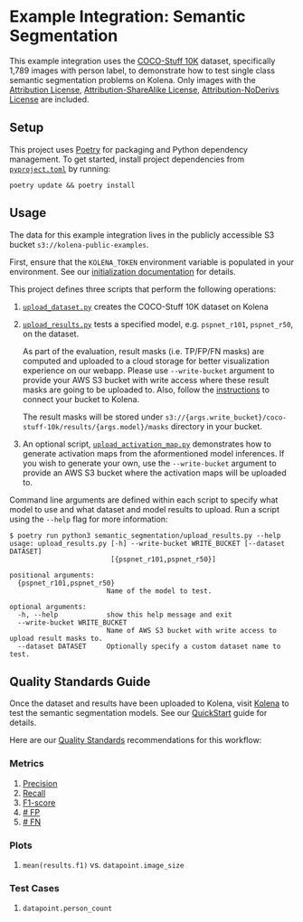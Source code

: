 # Example Integration: Semantic Segmentation

This example integration uses the [COCO-Stuff 10K](https://github.com/nightrome/cocostuff10k) dataset, specifically
1,789 images with person label, to demonstrate how to test single class semantic segmentation problems on Kolena. Only
images with the [Attribution License](http://creativecommons.org/licenses/by/2.0/),
[Attribution-ShareAlike License](http://creativecommons.org/licenses/by-sa/2.0/),
[Attribution-NoDerivs License](http://creativecommons.org/licenses/by-nd/2.0/) are included.

## Setup

This project uses [Poetry](https://python-poetry.org/) for packaging and Python dependency management. To get started,
install project dependencies from [`pyproject.toml`](./pyproject.toml) by running:

```shell
poetry update && poetry install
```

## Usage

The data for this example integration lives in the publicly accessible S3 bucket `s3://kolena-public-examples`.

First, ensure that the `KOLENA_TOKEN` environment variable is populated in your environment. See our
[initialization documentation](https://docs.kolena.io/installing-kolena/#initialization) for details.

This project defines three scripts that perform the following operations:

1. [`upload_dataset.py`](semantic_segmentation/upload_dataset.py) creates the COCO-Stuff 10K dataset on Kolena

2. [`upload_results.py`](semantic_segmentation/upload_results.py) tests a specified model,
e.g. `pspnet_r101`, `pspnet_r50`, on the dataset.

    As part of the evaluation, result masks (i.e. TP/FP/FN masks) are computed and uploaded to a cloud storage for
    better visualization experience on our webapp. Please use `--write-bucket` argument to provide your AWS S3 bucket
    with write access where these result masks are going to be uploaded to. Also, follow the
    [instructions](https://docs.kolena.io/advanced-usage/connecting-cloud-storage/amazon-s3/) to connect
    your bucket to Kolena.

    The result masks will be stored under `s3://{args.write_bucket}/coco-stuff-10k/results/{args.model}/masks` directory
    in your bucket.

3. An optional script, [`upload_activation_map.py`](semantic_segmentation/upload_activation_map.py) demonstrates how to
generate activation maps from the aformentioned model inferences. If you wish to generate your own, use the
`--write-bucket` argument to provide an AWS S3 bucket where the activation maps will be uploaded to.

Command line arguments are defined within each script to specify what model to use and what dataset and model results to
upload.
Run a script using the `--help` flag for more information:

```shell
$ poetry run python3 semantic_segmentation/upload_results.py --help
usage: upload_results.py [-h] --write-bucket WRITE_BUCKET [--dataset DATASET]
                         [{pspnet_r101,pspnet_r50}]

positional arguments:
  {pspnet_r101,pspnet_r50}
                        Name of the model to test.

optional arguments:
  -h, --help            show this help message and exit
  --write-bucket WRITE_BUCKET
                        Name of AWS S3 bucket with write access to upload result masks to.
  --dataset DATASET     Optionally specify a custom dataset name to test.
```

## Quality Standards Guide

Once the dataset and results have been uploaded to Kolena, visit [Kolena](https://app.kolena.io/redirect/) to
test the semantic segmentation models. See our [QuickStart](https://docs.kolena.io/dataset/quickstart/) guide
for details.

Here are our [Quality Standards](https://docs.kolena.io/dataset/core-concepts/quality-standard/) recommendations for
this workflow:

### Metrics
1. [Precision](https://docs.kolena.io/metrics/precision)
2. [Recall](https://docs.kolena.io/metrics/recall)
3. [F1-score](https://docs.kolena.io/metrics/f1-score)
4. [\# FP](https://docs.kolena.io/metrics/tp-fp-fn-tn)
5. [\# FN](https://docs.kolena.io/metrics/tp-fp-fn-tn)

### Plots
1. `mean(results.f1)` vs. `datapoint.image_size`

### Test Cases
1. `datapoint.person_count`
